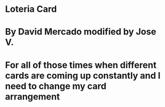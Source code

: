# Loteria Card

# By David Mercado modified by Jose V.

# For all of those times when different cards are coming up constantly and I need to change my card arrangement
